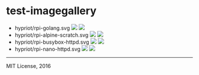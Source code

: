 # test-imagegallery

- hypriot/rpi-golang.svg [![](https://badges.container.gallery/image/hypriot/rpi-golang.svg)](https://container.gallery "Get your cool 🐳 Badges at Container.Gallery")
[![](https://badges.container.gallery/version/hypriot/rpi-golang.svg)](https://container.gallery "Get your cool 🐳 Badges at Container.Gallery")
- hypriot/rpi-alpine-scratch.svg [![](https://badges.container.gallery/image/hypriot/rpi-alpine-scratch.svg)](https://container.gallery "Get your cool 🐳 Badges at Container.Gallery")
[![](https://badges.container.gallery/version/hypriot/rpi-alpine-scratch.svg)](https://container.gallery "Get your cool 🐳 Badges at Container.Gallery")
- hypriot/rpi-busybox-httpd.svg [![](https://badges.container.gallery/image/hypriot/rpi-busybox-httpd.svg)](https://container.gallery "Get your cool 🐳 Badges at Container.Gallery")
[![](https://badges.container.gallery/version/hypriot/rpi-busybox-httpd.svg)](https://container.gallery "Get your cool 🐳 Badges at Container.Gallery")
- hypriot/rpi-nano-httpd.svg [![](https://badges.container.gallery/image/hypriot/rpi-nano-httpd.svg)](https://container.gallery "Get your cool 🐳 Badges at Container.Gallery")
[![](https://badges.container.gallery/version/hypriot/rpi-nano-httpd.svg)](https://container.gallery "Get your cool 🐳 Badges at Container.Gallery")

---
MIT License, 2016
